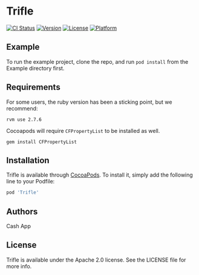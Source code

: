# Trifle

[![CI Status](https://img.shields.io/travis/CashApp/Trifle.svg?style=flat)](https://travis-ci.org/CashApp/Trifle)
[![Version](https://img.shields.io/cocoapods/v/Trifle.svg?style=flat)](https://cocoapods.org/pods/Trifle)
[![License](https://img.shields.io/cocoapods/l/Trifle.svg?style=flat)](https://cocoapods.org/pods/Trifle)
[![Platform](https://img.shields.io/cocoapods/p/Trifle.svg?style=flat)](https://cocoapods.org/pods/Trifle)

## Example

To run the example project, clone the repo, and run `pod install` from the
Example directory first.

## Requirements

For some users, the ruby version has been a sticking point, but we recommend:

```
rvm use 2.7.6
```

Cocoapods will require `CFPropertyList` to be installed as well.

```
gem install CFPropertyList
```

## Installation

Trifle is available through [CocoaPods](https://cocoapods.org). To
install it, simply add the following line to your Podfile:

```ruby
pod 'Trifle'
```

## Authors

Cash App

## License

Trifle is available under the Apache 2.0 license. See the LICENSE file
for more info.
